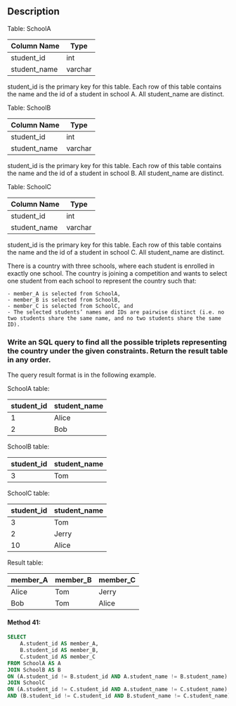 ## Description

Table: SchoolA

| Column Name  | Type    |
| ------------ | ------- |
| student_id   | int     |
| student_name | varchar |

student_id is the primary key for this table.
Each row of this table contains the name and the id of a student in school A.
All student_name are distinct.

Table: SchoolB

| Column Name  | Type    |
| ------------ | ------- |
| student_id   | int     |
| student_name | varchar |

student_id is the primary key for this table.
Each row of this table contains the name and the id of a student in school B.
All student_name are distinct.

Table: SchoolC

| Column Name  | Type    |
| ------------ | ------- |
| student_id   | int     |
| student_name | varchar |

student_id is the primary key for this table.
Each row of this table contains the name and the id of a student in school C.
All student_name are distinct.

There is a country with three schools, where each student is enrolled in exactly one school. The country is joining a competition and wants to select one student from each school to represent the country such that:

    - member_A is selected from SchoolA,
    - member_B is selected from SchoolB,
    - member_C is selected from SchoolC, and
    - The selected students’ names and IDs are pairwise distinct (i.e. no two students share the same name, and no two students share the same ID).

### Write an SQL query to find all the possible triplets representing the country under the given constraints. Return the result table in any order.

The query result format is in the following example.

SchoolA table:

| student_id | student_name |
| ---------- | ------------ |
| 1          | Alice        |
| 2          | Bob          |

SchoolB table:

| student_id | student_name |
| ---------- | ------------ |
| 3          | Tom          |

SchoolC table:

| student_id | student_name |
| ---------- | ------------ |
| 3          | Tom          |
| 2          | Jerry        |
| 10         | Alice        |

Result table:

| member_A | member_B | member_C |
| -------- | -------- | -------- |
| Alice    | Tom      | Jerry    |
| Bob      | Tom      | Alice    |

#### Method 41:

```sql
SELECT
    A.student_id AS member_A,
    B.student_id AS member_B,
    C.student_id AS member_C
FROM SchoolA AS A
JOIN SchoolB AS B
ON (A.student_id != B.student_id AND A.student_name != B.student_name)
JOIN SchoolC
ON (A.student_id != C.student_id AND A.student_name != C.student_name)
AND (B.student_id != C.student_id AND B.student_name != C.student_name);
```
